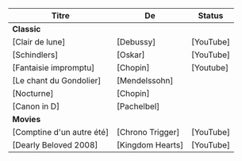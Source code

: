 Titre | De | Status
--- | --- | ---
**Classic** | |
[Clair de lune] | [Debussy] | [YouTube]
[Schindlers] | [Oskar] | [YouTube]
[Fantaisie impromptu] | [Chopin] | [Youtube]
[Le chant du Gondolier] | [Mendelssohn] |
[Nocturne] | [Chopin] |
[Canon in D] | [Pachelbel] |
**Movies** | |
[Comptine d'un autre été] | [Chrono Trigger] | [YouTube]
[Dearly Beloved 2008] | [Kingdom Hearts] | [YouTube]
